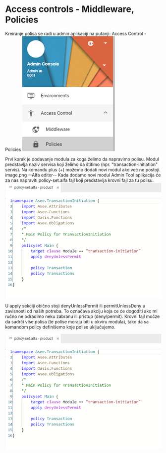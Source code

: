 # Access controls - Middleware, Policies

Kreiranje polisa se radi u admin aplikaciji na putanji: Access Control - Policies
![alt text](image-1.png)

Prvi korak je dodavanje modula za koga želimo da napravimo polisu. Modul predstavlja naziv servisa koji želimo da štitimo (npr. "transaction-initiation" servis). Na komandu plus (+) možemo dodati novi modul ako već ne postoji.
image.png
--Alfa editor--
Kada dodamo novi modul Admin Tool aplikacija će za nas napraviti policy-set.alfa fajl koji predstavlja krovni fajl za tu polisu.
![alt text](image-2.png)

U apply sekciji obično stoji denyUnlessPermit ili permitUnlessDeny u zavisnosti od naših potreba. To označava akciju koja ce će dogoditi ako mi ručno ne odradimo neku zabranu ili pristup (deny/permit).
Krovni fajl močze da sadrči vise polisa (te polise moraju biti u okviru modula), tako da sa komandom policy definišemo koje polise uključujemo.

![alt text](image-3.png)